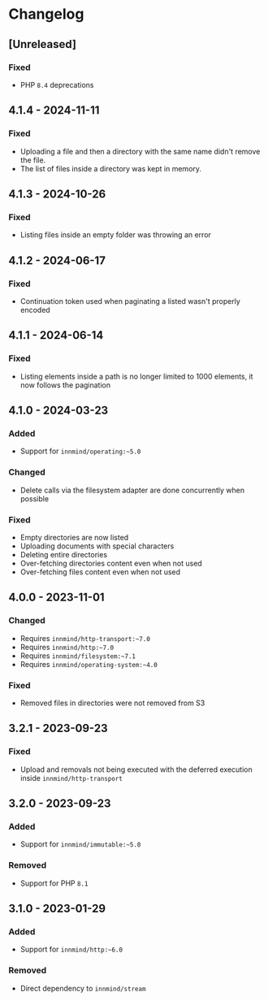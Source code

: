 # Changelog

## [Unreleased]

### Fixed

- PHP `8.4` deprecations

## 4.1.4 - 2024-11-11

### Fixed

- Uploading a file and then a directory with the same name didn't remove the file.
- The list of files inside a directory was kept in memory.

## 4.1.3 - 2024-10-26

### Fixed

- Listing files inside an empty folder was throwing an error

## 4.1.2 - 2024-06-17

### Fixed

- Continuation token used when paginating a listed wasn't properly encoded

## 4.1.1 - 2024-06-14

### Fixed

- Listing elements inside a path is no longer limited to 1000 elements, it now follows the pagination

## 4.1.0 - 2024-03-23

### Added

- Support for `innmind/operating:~5.0`

### Changed

- Delete calls via the filesystem adapter are done concurrently when possible

### Fixed

- Empty directories are now listed
- Uploading documents with special characters
- Deleting entire directories
- Over-fetching directories content even when not used
- Over-fetching files content even when not used

## 4.0.0 - 2023-11-01

### Changed

- Requires `innmind/http-transport:~7.0`
- Requires `innmind/http:~7.0`
- Requires `innmind/filesystem:~7.1`
- Requires `innmind/operating-system:~4.0`

### Fixed

- Removed files in directories were not removed from S3

## 3.2.1 - 2023-09-23

### Fixed

- Upload and removals not being executed with the deferred execution inside `innmind/http-transport`

## 3.2.0 - 2023-09-23

### Added

- Support for `innmind/immutable:~5.0`

### Removed

- Support for PHP `8.1`

## 3.1.0 - 2023-01-29

### Added

- Support for `innmind/http:~6.0`

### Removed

- Direct dependency to `innmind/stream`
